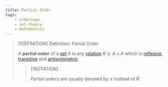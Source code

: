 ```yaml
---
title: Partial Order
tags:
    - orderings
    - set-theory
    - mathematics
---
```


>[!DEFINITION] Definition: Partial Order
>
>A **partial order** of a [set](../Sets.md) $A$ is any [relation](../Relations.md) $R \subseteq A \times A$ which is [reflexive](../Relations.md), [transitive](../Relations.md) and [antisymmetric](../Relations.md).
>
>>[!NOTATION]
>>
>>Partial orders are usually denoted by $\le$ instead of $R$.
>>
>